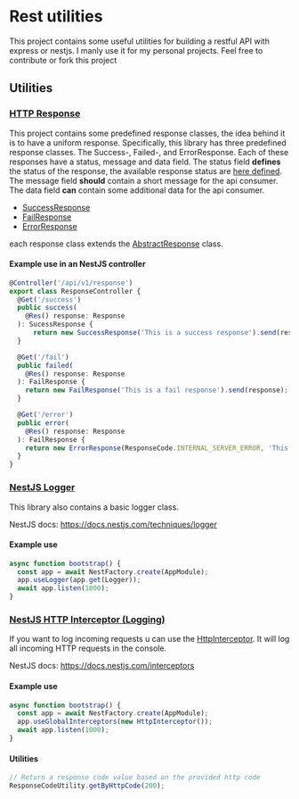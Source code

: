 # Rest utilities
This project contains some useful utilities for building a restful API with express or nestjs.
I manly use it for my personal projects. Feel free to contribute or fork this project

## Utilities
### [HTTP Response](./src/express/response)
This project contains some predefined response classes, the idea behind it is to have a uniform response.
Specifically, this library has three predefined response classes. The Success-, Failed-, and ErrorResponse.
Each of these responses have a status, message and data field.
The status field **defines** the status of the response, the available response status are [here defined](./src/express/response/response-status.ts).
The message field **should** contain a short message for the api consumer.
The data field **can** contain some additional data for the api consumer. 

- [SuccessResponse](./src/express/response/success.response.ts)
- [FailResponse](./src/express/response/fail.response.ts)
- [ErrorResponse](./src/express/response/error.response.ts)

each response class extends the [AbstractResponse](./src/express/response/abstract-response.ts) class.

#### Example use in an NestJS controller
```ts
@Controller('/api/v1/response')
export class ResponseController {
  @Get('/success')
  public success(
    @Res() response: Response
  ): SucessResponse {
      return new SuccessResponse('This is a success response').send(response);
  }

  @Get('/fail')
  public failed(
    @Res() response: Response
  ): FailResponse {
    return new FailResponse('This is a fail response').send(response);
  }

  @Get('/error')
  public error(
    @Res() response: Response
  ): FailResponse {
    return new ErrorResponse(ResponseCode.INTERNAL_SERVER_ERROR, 'This is a error response').send(response);
  }
}
```

### [NestJS Logger](./src/nestjs/utilities/logger.ts)
This library also contains a basic logger class.

NestJS docs: https://docs.nestjs.com/techniques/logger
#### Example use
```ts
async function bootstrap() {
  const app = await NestFactory.create(AppModule);
  app.useLogger(app.get(Logger));
  await app.listen(1000);
}
```

### [NestJS HTTP Interceptor (Logging)](./src/nestjs/interceptor/http.interceptor.ts)
If you want to log incoming requests u can use the [HttpInterceptor](./src/nestjs/interceptor/http.interceptor.ts).
It will log all incoming HTTP requests in the console.

NestJS docs: https://docs.nestjs.com/interceptors
#### Example use
```ts
async function bootstrap() {
  const app = await NestFactory.create(AppModule);
  app.useGlobalInterceptors(new HttpInterceptor());
  await app.listen(1000);
}
```

#### Utilities
```ts
// Return a response code value based on the provided http code
ResponseCodeUtility.getByHttpCode(200);
```
